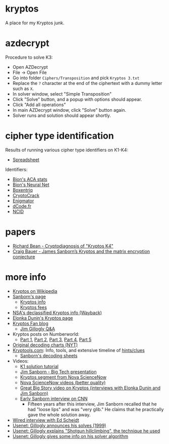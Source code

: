 # kryptos
A place for my Kryptos junk.

# azdecrypt

Procedure to solve K3:

* Open AZDecrypt
* File -> Open File
* Go into folder `Ciphers/Transposition` and pick `Kryptos 3.txt`
* Replace the `?` character at the end of the ciphertext with a dummy letter such as `X`.
* In solver window, select "Simple Transposition"
* Click "Solve" button, and a popup with options should appear.
* Click "Add all operations"
* In main AZDecrypt window, click "Solve" button again.
* Solver runs and solution should appear shortly.

# cipher type identification

Results of running various cipher type identifiers on K1-K4:
* [Spreadsheet](https://docs.google.com/spreadsheets/d/1G2VXt4d_Fx2UH9Sc918rMHaHvJWIvjcCdu_xQyuzRCs/edit?usp=sharing)

Identifiers:
* [Bion's ACA stats](http://bionsgadgets.appspot.com/gadget_forms/refscore.html)
* [Bion's Neural Net](https://bionsbeta.appspot.com/test_area/neural_net_id_test_collection18.html)
* [Boxentriq](https://www.boxentriq.com/code-breaking/cipher-identifier)
* [CryptoCrack](https://sites.google.com/site/cryptocrackprogram)
* [Enigmator](https://merri.cx/enigmator/cryptanalysis/crypto_identifier.html)
* [dCode.fr](https://www.dcode.fr/cipher-identifier)
* [NCID](https://www.cryptool.org/en/cto/ncid)

# papers

* [Richard Bean - Cryptodiagnosis of "Kryptos K4"](https://ecp.ep.liu.se/index.php/histocrypt/article/view/153)
* [Craig Bauer - James Sanborn’s Kryptos and the matrix encryption conjecture](https://www.tandfonline.com/doi/abs/10.1080/01611194.2016.1141556)

# more info
* [Kryptos on Wikipedia](https://en.wikipedia.org/wiki/Kryptos)
* [Sanborn's page](https://jimsanborn.net)
  * [Kryptos info](https://jimsanborn.net/main.html#kryptos)
  * [Kryptos fees](http://jimsanborn.net/kryptos_fees.html)
* [NSA's declassified Kryptos info (Wayback)](https://web.archive.org/web/20160325132415/https://www.nsa.gov/public_info/declass/cia_kryptos_sculpture.shtml)
* [Elonka Dunin's Kryptos page](https://www.elonka.com/kryptos/)
* [Kryptos Fan blog](https://kryptosfan.wordpress.com/)
  * [Jim Gillogly Q&A](https://kryptosfan.wordpress.com/kryptos-foia/kryptos-fan-letter-to-solvers/jim-gilloglys-response/)
* Kryptos posts on Numberworld:
  * [Part 1](https://numberworld.blogspot.com/2017/03/kryptos-cipher-part-1.html), [Part 2](https://numberworld.blogspot.com/2017/03/kryptos-cipher-part-2.html), [Part 3](https://numberworld.blogspot.com/2018/07/kryptos-cipher-part-3.html), [Part 4](https://numberworld.blogspot.com/2020/07/kryptos-cipher-part-4.html), [Part 5](https://numberworld.blogspot.com/2022/10/kryptos-cipher-part-5.html)
* [Original decoding charts (NYT)](https://www.nytimes.com/2010/11/21/us/21codecharts.html)
* [Kryptools.com](http://kryptools.com/): Info, tools, and extensive timeline of [hints/clues](http://kryptools.com/hints.htm)
  * [Sanborn's decoding sheets](http://kryptools.com/Sheets/sheets.htm)
* Videos:
  * [K1 solution tutorial](https://www.youtube.com/watch?v=ks_ZH5ttQzU)
  * [Jim Sanborn - Big Tech presentation](https://media.techcast.cloud/bigtechday6/maximilian-1615/?q=maximilian-1615)
  * [Kryptos segment from Nova ScienceNow](https://www.youtube.com/watch?v=YiYkfwVZuVY)
  * [Nova ScienceNow videos (better quality)](https://drive.google.com/drive/folders/18pgkkNXpOBNkA8Pu4uHa3EttF8qkrQhk?usp=sharing)
  * [Great Big Story video on Kryptos (interviews with Elonka Dunin and Jim Sanborn)](https://www.youtube.com/watch?v=CwdUwevayRU)
  * [Early Sanborn interview on CNN](https://www.youtube.com/watch?v=mhHFXRQgCPo)
    *  Fifteen years after this interview, Jim Sanborn recalled that he had "loose lips" and was "very glib."  He claims that he practically gave the whole solution away.  
* [Wired interview with Ed Scheidt](https://www.wired.com/2005/01/inside-info-on-kryptos-codes)
* [Usenet: Gillogly announces his solves (1999)](https://groups.google.com/g/sci.crypt/c/r0PO91Pnc-E)
* [Usenet: Gillogly explains "Shotgun hillclimbing", the technique he used](https://groups.google.com/g/sci.crypt/c/7rZFtnVHnCY/m/u_aL2sNOuJIJ)
* [Usenet: Gillogly gives some info on his solver algorithm](https://groups.google.com/g/sci.crypt/c/hOCNN6L13CM/m/s85aEvsmrl0J)
  

